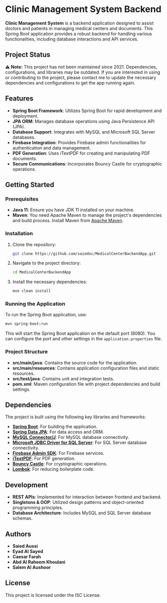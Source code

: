 # Clinic Management System Backend

**Clinic Management System** is a backend application designed to assist doctors and patients in managing medical centers and documents. This Spring Boot application provides a robust backend for handling various functionalities, including database interactions and API services.

## Project Status

⚠️ **Note:** This project has not been maintained since 2021. Dependencies, configurations, and libraries may be outdated. If you are interested in using or contributing to the project, please contact me to update the necessary dependencies and configurations to get the app running again.

## Features

- **Spring Boot Framework**: Utilizes Spring Boot for rapid development and deployment.
- **JPA ORM**: Manages database operations using Java Persistence API (JPA).
- **Database Support**: Integrates with MySQL and Microsoft SQL Server databases.
- **Firebase Integration**: Provides Firebase admin functionalities for authentication and data management.
- **PDF Generation**: Uses iTextPDF for creating and manipulating PDF documents.
- **Secure Communications**: Incorporates Bouncy Castle for cryptographic operations.

## Getting Started

### Prerequisites

- **Java 11**: Ensure you have JDK 11 installed on your machine.
- **Maven**: You need Apache Maven to manage the project's dependencies and build process. Install Maven from [Apache Maven](https://maven.apache.org/).

### Installation

1. Clone the repository:
   ```bash
   git clone https://github.com/saiedoc/MedicalCenterBackendApp.git
   ```
2. Navigate to the project directory:
   ```bash
   cd MedicalCenterBackendApp
   ```
3. Install the necessary dependencies:
   ```bash
   mvn clean install
   ```

### Running the Application

To run the Spring Boot application, use:

```bash
mvn spring-boot:run
```

This will start the Spring Boot application on the default port (8080). You can configure the port and other settings in the `application.properties` file.

### Project Structure

- **src/main/java**: Contains the source code for the application.
- **src/main/resources**: Contains application configuration files and static resources.
- **src/test/java**: Contains unit and integration tests.
- **pom.xml**: Maven configuration file with project dependencies and build settings.

## Dependencies

The project is built using the following key libraries and frameworks:

- **[Spring Boot](https://spring.io/projects/spring-boot)**: For building the application.
- **[Spring Data JPA](https://spring.io/projects/spring-data-jpa)**: For data access and ORM.
- **[MySQL Connector/J](https://dev.mysql.com/downloads/connector/j/)**: For MySQL database connectivity.
- **[Microsoft JDBC Driver for SQL Server](https://learn.microsoft.com/en-us/sql/connect/jdbc/download-microsoft-jdbc-driver-for-sql-server)**: For SQL Server database connectivity.
- **[Firebase Admin SDK](https://firebase.google.com/docs/admin/setup)**: For Firebase services.
- **[iTextPDF](https://itextpdf.com/en/resources)**: For PDF generation.
- **[Bouncy Castle](https://www.bouncycastle.org/)**: For cryptographic operations.
- **[Lombok](https://projectlombok.org/)**: For reducing boilerplate code.

## Development

- **REST APIs**: Implemented for interaction between frontend and backend.
- **Singletons & OOP**: Utilized design patterns and object-oriented programming principles.
- **Database Architecture**: Includes MySQL and SQL Server database schemas.


## Authors

- **Saied Aussi**
- **Eyad Al Sayed**
- **Caesar Farah**
- **Abd Al Raheem Khoulani**
- **Salem Al Aushoor**

## License

This project is licensed under the ISC License.
